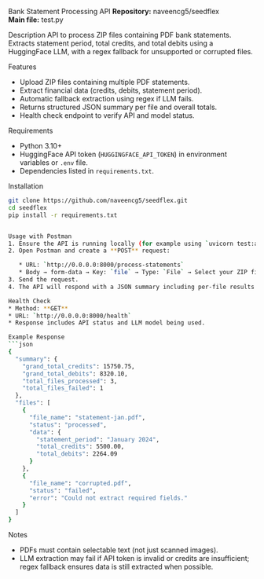 
Bank Statement Processing API
**Repository:** naveencg5/seedflex  
**Main file:** test.py

Description
API to process ZIP files containing PDF bank statements. Extracts statement period, total credits, and total debits using a HuggingFace LLM, with a regex fallback for unsupported or corrupted files.

Features
- Upload ZIP files containing multiple PDF statements.  
- Extract financial data (credits, debits, statement period).  
- Automatic fallback extraction using regex if LLM fails.  
- Returns structured JSON summary per file and overall totals.  
- Health check endpoint to verify API and model status.  

Requirements
- Python 3.10+  
- HuggingFace API token (`HUGGINGFACE_API_TOKEN`) in environment variables or `.env` file.  
- Dependencies listed in `requirements.txt`.  

Installation
```bash
git clone https://github.com/naveencg5/seedflex.git
cd seedflex
pip install -r requirements.txt


Usage with Postman
1. Ensure the API is running locally (for example using `uvicorn test:app --host 0.0.0.0 --port 8000`).
2. Open Postman and create a **POST** request:

   * URL: `http://0.0.0.0:8000/process-statements`
   * Body → form-data → Key: `file` → Type: `File` → Select your ZIP file containing PDF statements.
3. Send the request.
4. The API will respond with a JSON summary including per-file results and grand totals.

Health Check
* Method: **GET**
* URL: `http://0.0.0.0:8000/health`
* Response includes API status and LLM model being used.

Example Response
```json
{
  "summary": {
    "grand_total_credits": 15750.75,
    "grand_total_debits": 8320.10,
    "total_files_processed": 3,
    "total_files_failed": 1
  },
  "files": [
    {
      "file_name": "statement-jan.pdf",
      "status": "processed",
      "data": {
        "statement_period": "January 2024",
        "total_credits": 5500.00,
        "total_debits": 2264.09
      }
    },
    {
      "file_name": "corrupted.pdf",
      "status": "failed",
      "error": "Could not extract required fields."
    }
  ]
}
```

Notes

* PDFs must contain selectable text (not just scanned images).
* LLM extraction may fail if API token is invalid or credits are insufficient; regex fallback ensures data is still extracted when possible.
